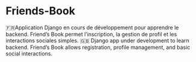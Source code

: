 # Friends-Book
🇫🇷Application Django en cours de développement pour apprendre le backend. Friend’s Book permet l’inscription, la gestion de profil et les interactions sociales simples.  🇬🇧 Django app under development to learn backend. Friend’s Book allows registration, profile management, and basic social interactions.
